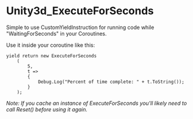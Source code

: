 # Unity3d_ExecuteForSeconds
Simple to use CustomYieldInstruction for running code while "WaitingForSeconds" in your Coroutines.


Use it inside your coroutine like this:
```
yield return new ExecuteForSeconds
	(
		5,
		t =>
		{
			Debug.Log("Percent of time complete: " + t.ToString());
		}
	);
```

_Note: If you cache an instance of ExecuteForSeconds you'll likely need to call Reset() before using it again._
